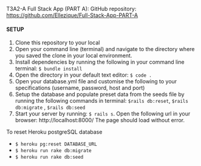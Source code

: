 T3A2-A Full Stack App (PART A): GitHub repository: https://github.com/Ellezique/Full-Stack-App-PART-A


#### SETUP
1. Clone this repository to your local
2. Open your command line (terminal) and navigate to the directory where you saved the clone in your local environment.
3. Install dependencies by running the following in your command line terminal: `$ bundle install`
4. Open the directory in your default text editor: `$ code .`
5. Open your database.yml file and customise the following to your specifications (username, password, host and port)
6. Setup the database and populate preset data from the seeds file by running the following commands in terminal: `$rails db:reset`, `$rails db:migrate` ,
`$rails db:seed`
7. Start your server by running: `$ rails s`.
Open the following url in your browser: http://localhost:8000/
The page should load without error.

To reset Heroku postgreSQL database
-  `$ heroku pg:reset DATABASE_URL`
-  `$ heroku run rake db:migrate ` 
- `$ heroku run rake db:seed`